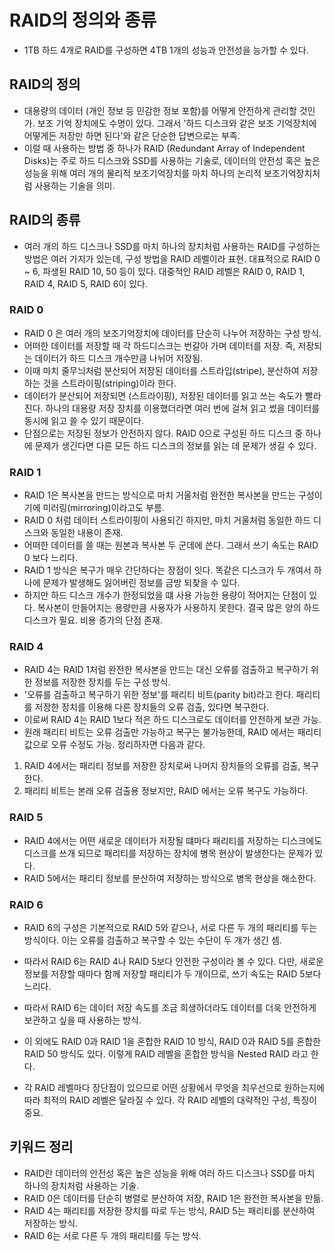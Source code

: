 # RAID의 정의와 종류
- 1TB 하드 4개로 RAID를 구성하면 4TB 1개의 성능과 안전성을 능가할 수 있다.

## RAID의 정의
- 대용량의 데이터 (개인 정보 등 민감한 정보 포함)를 어떻게 안전하게 관리할 것인가. 보조 기억 장치에도 수명이 있다. 그래서 '하드 디스크와 같은 보조 기억장치에 어떻게든 저장만 하면 된다'와 같은 단순한 답변으로는 부족.
- 이럴 때 사용하는 방법 중 하나가 RAID (Redundant Array of Independent Disks)는 주로 하드 디스크와 SSD를 사용하는 기술로, 데이터의 안전성 혹은 높은 성능을 위해 여러 개의 물리적 보조기억장치를 마치 하나의 논리적
보조기억장치처럼 사용하는 기술을 의미.

## RAID의 종류
- 여러 개의 하드 디스크나 SSD를 마치 하나의 장치처럼 사용하는 RAID를 구성하는 방법은 여러 가지가 있는데, 구성 방법을 RAID 레벨이라 표현. 대표적으로 RAID 0 ~ 6, 파생된 RAID 10, 50 등이 있다.
대중적인 RAID 레벨은 RAID 0, RAID 1, RAID 4, RAID 5, RAID 6이 있다.

### RAID 0
- RAID 0 은 여러 개의 보조기억장치에 데이터를 단순히 나누어 저장하는 구성 방식.
- 어떠한 데이터를 저장할 때 각 하드디스크는 번갈아 가며 데이터를 저장. 즉, 저장되는 데이터가 하드 디스크 개수만큼 나뉘어 저장됨.
- 이때 마치 줄무늬처럼 분산되어 저장된 데이터를 스트라입(stripe), 분산하여 저장하는 것을 스트라이핑(striping)이라 한다.
- 데이터가 분산되어 저장되면 (스트라이핑), 저장된 데이터를 읽고 쓰는 속도가 빨라진다. 하나의 대용량 저장 장치를 이용했더라면 여러 번에 걸쳐 읽고 썼을 데이터를 동시에 읽고 쓸 수 있기 때문이다.
- 단점으로는 저장된 정보가 안전하지 않다. RAID 0으로 구성된 하드 디스크 중 하나에 문제가 생긴다면 다른 모든 하드 디스크의 정보를 읽는 데 문제가 생길 수 있다.

### RAID 1
- RAID 1은 복사본을 만드는 방식으로 마치 거울처럼 완전한 복사본을 만드는 구성이기에 미러링(mirroring)이라고도 부름.
- RAID 0 처럼 데이터 스트라이핑이 사용되긴 하지만, 마치 거울처럼 동일한 하드 디스크와 동일한 내용이 존재. 
- 어떠한 데이터를 쓸 때는 원본과 복사본 두 군데에 쓴다. 그래서 쓰기 속도는 RAID 0 보다 느리다.
- RAID 1 방식은 복구가 매우 간단하다는 장점이 잇다. 똑같은 디스크가 두 개여서 하나에 문제가 발생해도 잃어버린 정보를 금방 되찾을 수 있다.
- 하지만 하드 디스크 개수가 한정되었을 떄 사용 가능한 용량이 적어지는 단점이 있다. 복사본이 만들어지는 용량만큼 사용자가 사용하지 못한다. 결국 많은 양의 하드 디스크가 필요. 비용 증가의 단점 존재.

### RAID 4
- RAID 4는 RAID 1처럼 완전한 복사본을 만드는 대신 오류를 검출하고 복구하기 위한 정보를 저장한 장치를 두는 구성 방식.
- '오류를 검출하고 복구하기 위한 정보'를 패리티 비트(parity bit)라고 한다. 패리티를 저장한 장치를 이용해 다른 장치들의 오류 검출, 있다면 복구한다.
- 이로써 RAID 4는 RAID 1보다 적은 하드 디스크로도 데이터를 안전하게 보관 가능.
- 원래 패리티 비트는 오류 검출만 가능하고 복구는 불가능한데, RAID 에서는 패리티 값으로 오류 수정도 가능. 정리하자면 다음과 같다.
1. RAID 4에서는 패리티 정보를 저장한 장치로써 나머지 장치들의 오류를 검출, 복구한다.
2. 패리티 비트는 본래 오류 검출용 정보지만, RAID 에서는 오류 복구도 가능하다.

### RAID 5
- RAID 4에서는 어떤 새로운 데이터가 저장될 떄마다 패리티를 저장하는 디스크에도 디스크를 쓰개 되므로 패리티를 저장하는 장치에 병목 현상이 발생한다는 문제가 있다. 
- RAID 5에서는 패리티 정보를 분산하여 저장하는 방식으로 병목 현상을 해소한다.

### RAID 6
- RAID 6의 구성은 기본적으로 RAID 5와 같으나, 서로 다른 두 개의 패리티를 두는 방식이다. 이는 오류를 검출하고 복구할 수 있는 수단이 두 개가 생긴 셈.
- 따라서 RAID 6는 RAID 4나 RAID 5보다 안전한 구성이라 볼 수 있다. 다만, 새로운 정보를 저장할 때마다 함께 저장할 패리티가 두 개이므로, 쓰기 속도는 RAID 5보다 느리다.
- 따라서 RAID 6는 데이터 저장 속도를 조금 희생하더라도 데이터를 더욱 안전하게 보관하고 싶을 때 사용하는 방식.


- 이 외에도 RAID 0과 RAID 1을 혼합한 RAID 10 방식, RAID 0과 RAID 5를 혼합한 RAID 50 방식도 있다. 이렇게 RAID 레벨을 혼합한 방식을 Nested RAID 라고 한다.
- 각 RAID 레벨마다 장단점이 있으므로 어떤 상황에서 무엇을 최우선으로 원하는지에 따라 최적의 RAID 레벨은 달라질 수 있다. 각 RAID 레벨의 대략적인 구성, 특징이 중요.

## 키워드 정리
- RAID란 데이터의 안전성 혹은 높은 성능을 위해 여러 하드 디스크나 SSD를 마치 하나의 장치처럼 사용하는 기술.
- RAID 0은 데이터를 단순히 병렬로 분산하여 저장, RAID 1은 완전한 복사본을 만듦.
- RAID 4는 패리티를 저장한 장치를 따로 두는 방식, RAID 5는 패리티를 분산하여 저장하는 방식.
- RAID 6는 서로 다른 두 개의 패리티를 두는 방식.
